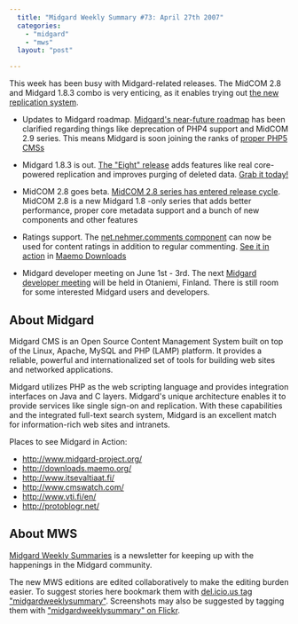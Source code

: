 ```yaml
---
  title: "Midgard Weekly Summary #73: April 27th 2007"
  categories: 
    - "midgard"
    - "mws"
  layout: "post"

---
```

This week has been busy with Midgard-related releases. The MidCOM 2.8 and Midgard 1.8.3 combo is very enticing, as it enables trying out [the new replication system][5].

* Updates to Midgard roadmap. [Midgard's near-future roadmap][6] has been clarified regarding things like deprecation of PHP4 support and MidCOM 2.9 series. This means Midgard is soon joining the ranks of [proper PHP5 CMSs][7]

* Midgard 1.8.3 is out. [The "Eight" release][8] adds features like real core-powered replication and improves purging of deleted data. [Grab it today!][9]

* MidCOM 2.8 goes beta. [MidCOM 2.8 series has entered release cycle][10]. MidCOM 2.8 is a new Midgard 1.8 -only series that adds better performance, proper core metadata support and a bunch of new components and other features

* Ratings support. The [net.nehmer.comments component][11] can now be used for content ratings in addition to regular commenting. [See it in action][13] in [Maemo Downloads][12]

* Midgard developer meeting on June 1st - 3rd. The next [Midgard developer meeting][4] will be held in Otaniemi, Finland. There is still room for some interested Midgard users and developers.

About Midgard
-------------

Midgard CMS is an Open Source Content Management System built on top of the Linux, Apache, MySQL and PHP (LAMP) platform. It provides a reliable, powerful and internationalized set of tools for building web sites and networked applications.

Midgard utilizes PHP as the web scripting language and provides integration interfaces on Java and C layers. Midgard's unique architecture enables it to provide services like single sign-on and replication. With these capabilities and the integrated full-text search system, Midgard is an excellent match for information-rich web sites and intranets.

Places to see Midgard in Action:

* <http://www.midgard-project.org/>
* <http://downloads.maemo.org/>
* <http://www.itsevaltiaat.fi/>
* <http://www.cmswatch.com/>
* <http://www.vti.fi/en/>
* <http://protoblogr.net/>

About MWS
---------

[Midgard Weekly Summaries][1] is a newsletter for keeping up with the happenings in the Midgard community.

The new MWS editions are edited collaboratively to make the editing burden easier. To suggest stories here bookmark them with [del.icio.us tag "midgardweeklysummary"][2]. Screenshots may also be suggested by tagging them with ["midgardweeklysummary" on Flickr][3].

[1]: http://www.midgard-project.org/updates/mws/
[2]: http://del.icio.us/tag/midgardweeklysummary
[3]: http://www.flickr.com/photos/tags/midgardweeklysummary
[4]: http://www.midgard-project.org/community/events/midgard_developer_meeting.html
[5]: http://www.midgard-project.org/documentation/staging_to_live_setup_with_midcom/
[6]: http://bergie.iki.fi/blog/updates_to_the_midgard_roadmap.html
[7]: http://pooteeweet.org/blog/671
[8]: http://www.midgard-project.org/updates/view/1177510714.html
[9]: http://www.midgard-project.org/download/1.8.html
[10]: http://www.midgard-project.org/updates/view/midcom_2-8-0beta1_released.html
[11]: http://www.midgard-project.org/documentation/midcom-components/
[12]: http://downloads.maemo.org/
[13]: http://downloads.maemo.org/product/maemo-mapper/#net_nehmer_comments_d3211b0e9d0d11db9cdec7292b525a1d5a1d